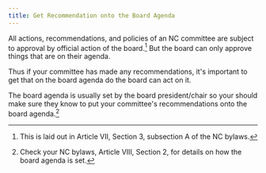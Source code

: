 ```yaml
---
title: Get Recommendation onto the Board Agenda
---
```


All actions, recommendations, and policies of an NC committee are subject to
approval by official action of the board.[^bylaws73A] But the board can only
approve things that are on their agenda.

Thus if your committee has made any recommendations, it's important to get that
on the board agenda do the board can act on it.

The board agenda is usually set by the board president/chair so your should make
sure they know to put your committee's recommendations onto the board
agenda.[^bylaws82]

[^bylaws73A]:
    This is laid out in Article VII, Section 3, subsection A of the NC bylaws.

[^bylaws82]:
    Check your NC bylaws, Article VIII, Section 2, for details on how the board
    agenda is set.
